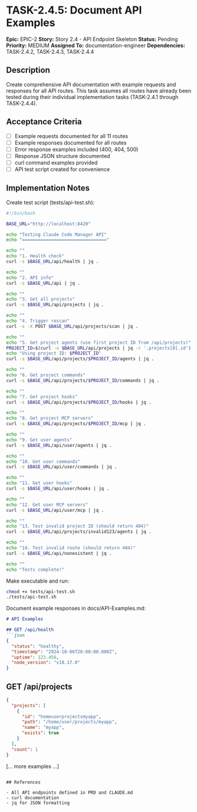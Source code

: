 # TASK-2.4.5: Document API Examples

**Epic:** EPIC-2
**Story:** Story 2.4 - API Endpoint Skeleton
**Status:** Pending
**Priority:** MEDIUM
**Assigned To:** documentation-engineer
**Dependencies:** TASK-2.4.2, TASK-2.4.3, TASK-2.4.4

## Description

Create comprehensive API documentation with example requests and responses for all API routes. This task assumes all routes have already been tested during their individual implementation tasks (TASK-2.4.1 through TASK-2.4.4).

## Acceptance Criteria

- [ ] Example requests documented for all 11 routes
- [ ] Example responses documented for all routes
- [ ] Error response examples included (400, 404, 500)
- [ ] Response JSON structure documented
- [ ] curl command examples provided
- [ ] API test script created for convenience

## Implementation Notes

Create test script (tests/api-test.sh):

```bash
#!/bin/bash

BASE_URL="http://localhost:8420"

echo "Testing Claude Code Manager API"
echo "================================"

echo ""
echo "1. Health check"
curl -s $BASE_URL/api/health | jq .

echo ""
echo "2. API info"
curl -s $BASE_URL/api | jq .

echo ""
echo "3. Get all projects"
curl -s $BASE_URL/api/projects | jq .

echo ""
echo "4. Trigger rescan"
curl -s -X POST $BASE_URL/api/projects/scan | jq .

echo ""
echo "5. Get project agents (use first project ID from /api/projects)"
PROJECT_ID=$(curl -s $BASE_URL/api/projects | jq -r '.projects[0].id')
echo "Using project ID: $PROJECT_ID"
curl -s $BASE_URL/api/projects/$PROJECT_ID/agents | jq .

echo ""
echo "6. Get project commands"
curl -s $BASE_URL/api/projects/$PROJECT_ID/commands | jq .

echo ""
echo "7. Get project hooks"
curl -s $BASE_URL/api/projects/$PROJECT_ID/hooks | jq .

echo ""
echo "8. Get project MCP servers"
curl -s $BASE_URL/api/projects/$PROJECT_ID/mcp | jq .

echo ""
echo "9. Get user agents"
curl -s $BASE_URL/api/user/agents | jq .

echo ""
echo "10. Get user commands"
curl -s $BASE_URL/api/user/commands | jq .

echo ""
echo "11. Get user hooks"
curl -s $BASE_URL/api/user/hooks | jq .

echo ""
echo "12. Get user MCP servers"
curl -s $BASE_URL/api/user/mcp | jq .

echo ""
echo "13. Test invalid project ID (should return 404)"
curl -s $BASE_URL/api/projects/invalid123/agents | jq .

echo ""
echo "14. Test invalid route (should return 404)"
curl -s $BASE_URL/api/nonexistent | jq .

echo ""
echo "Tests complete!"
```

Make executable and run:
```bash
chmod +x tests/api-test.sh
./tests/api-test.sh
```

Document example responses in docs/API-Examples.md:

```markdown
# API Examples

## GET /api/health
```json
{
  "status": "healthy",
  "timestamp": "2024-10-06T20:00:00.000Z",
  "uptime": 123.456,
  "node_version": "v18.17.0"
}
```

## GET /api/projects
```json
{
  "projects": [
    {
      "id": "homeuserprojectsmyapp",
      "path": "/home/user/projects/myapp",
      "name": "myapp",
      "exists": true
    }
  ],
  "count": 1
}
```

[... more examples ...]
```

## References

- All API endpoints defined in PRD and CLAUDE.md
- curl documentation
- jq for JSON formatting
